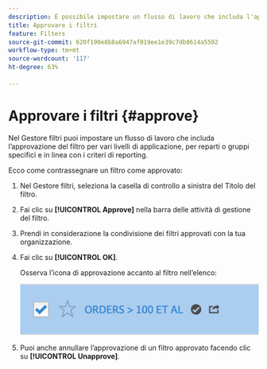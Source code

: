 ```yaml
---
description: È possibile impostare un flusso di lavoro che includa l'approvazione dei filtri per vari livelli di applicazione, per reparti o gruppi specifici e in linea con i criteri di reporting.
title: Approvare i filtri
feature: Filters
source-git-commit: 620f190e8b8a6947af019ee1e39c7db8614a5502
workflow-type: tm+mt
source-wordcount: '117'
ht-degree: 63%

---
```


# Approvare i filtri {#approve}

Nel Gestore filtri puoi impostare un flusso di lavoro che includa l’approvazione del filtro per vari livelli di applicazione, per reparti o gruppi specifici e in linea con i criteri di reporting.

Ecco come contrassegnare un filtro come approvato:

1. Nel Gestore filtri, seleziona la casella di controllo a sinistra del Titolo del filtro.

1. Fai clic su **[!UICONTROL Approve]** nella barra delle attività di gestione del filtro.

1. Prendi in considerazione la condivisione dei filtri approvati con la tua organizzazione.

1. Fai clic su **[!UICONTROL OK]**.

   Osserva l’icona di approvazione accanto al filtro nell’elenco:

   ![](assets/seg_approved.png)

1. Puoi anche annullare l’approvazione di un filtro approvato facendo clic su **[!UICONTROL Unapprove]**.